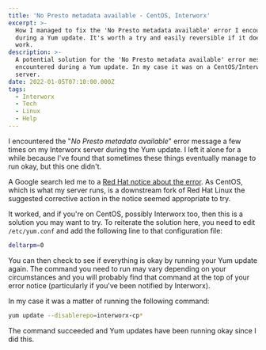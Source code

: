 ```yaml
---
title: 'No Presto metadata available - CentOS, Interworx'
excerpt: >-
  How I managed to fix the 'No Presto metadata available' error I encountered
  during a Yum update. It's worth a try and easily reversible if it doesn't
  work.
description: >-
  A potential solution for the 'No Presto metadata available' error message
  encountered during a Yum update. In my case it was on a CentOS/Interworx
  server.
date: 2022-01-05T07:10:00.000Z
tags:
  - Interworx
  - Tech
  - Linux
  - Help
---
```

I encountered the "*No Presto metadata available*" error message a few times on my Interworx server during the Yum update. I left it alone for a while because I've found that sometimes these things eventually manage to run okay, but this one didn't.

A Google search led me to a [Red Hat notice about the error](https://access.redhat.com/solutions/3141231). As CentOS, which is what my server runs, is a downstream fork of Red Hat Linux the suggested corrective action in the notice seemed appropriate to try.

It worked, and if you're on CentOS, possibly Interworx too, then this is a solution you may want to try. To reiterate the solution here, you need to edit `/etc/yum.conf` and add the following line to that configuration file:

```bash
deltarpm=0
```

You can then check to see if everything is okay by running your Yum update again. The command you need to run may vary depending on your circumstances and you will probably find that command at the top of your error notice (particularly if you've been notified by Interworx).

In my case it was a matter of running the following command:

```bash
yum update --disablerepo=interworx-cp*
```

The command succeeded and Yum updates have been running okay since I did this. 
